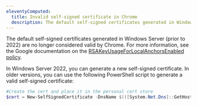 ```yaml
---
eleventyComputed:
  title: Invalid self-signed certificate in Chrome
  description: The default self-signed certificates generated in Windows Server (prior to 2022) are no longer considered valid by Chrome.
---
```

The default self-signed certificates generated in Windows Server (prior to 2022) are no longer considered valid by Chrome. For more information, see the Google documentation on the [RSAKeyUsageForLocalAnchorsEnabled policy](https://chromeenterprise.google/policies/#RSAKeyUsageForLocalAnchorsEnabled).

In Windows Server 2022, you can generate a new self-signed certificate. In older versions, you can use the following PowerShell script to generate a valid self-signed certificate:
```powershell
#Create the cert and place it in the personal cert store
$cert = New-SelfSignedCertificate -DnsName $(([System.Net.Dns]::GetHostByName($env:computerName)).HostName) -CertStoreLocation "cert:\LocalMachine\My" -KeyUsage DigitalSignature,CertSign,CRLSign -KeyAlgorithm RSA -KeyLength 2048 -Provider "Microsoft Enhanced RSA and AES Cryptographic Provider" -NotAfter (Get-Date).AddYears(5)
```